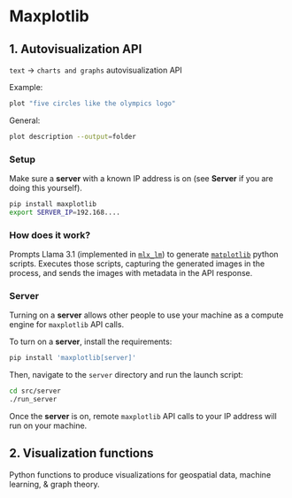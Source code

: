 # Maxplotlib

## 1. Autovisualization API

`text` -> `charts and graphs` autovisualization API

Example:

```bash
plot "five circles like the olympics logo"
```

General:

```bash
plot description --output=folder
```

### Setup

Make sure a **server** with a known IP address is on (see **Server** if you are doing this yourself).

```bash
pip install maxplotlib
export SERVER_IP=192.168....
```

### How does it work?

Prompts Llama 3.1 (implemented in [`mlx_lm`](https://github.com/ml-explore/mlx-examples/blob/main/llms/README.md)) to generate [`matplotlib`](https://github.com/matplotlib/matplotlib) python scripts. Executes those scripts, capturing the generated images in the process, and sends the images with metadata in the API response. 

### Server

Turning on a **server** allows other people to use your machine as a compute engine for `maxplotlib` API calls.

To turn on a **server**, install the requirements:

```bash
pip install 'maxplotlib[server]'
```

Then, navigate to the `server` directory and run the launch script:

```bash
cd src/server
./run_server
```
Once the **server** is on, remote `maxplotlib` API calls to your IP address will run on your machine.

## 2. Visualization functions

Python functions to produce visualizations for geospatial data, machine learning, & graph theory.
